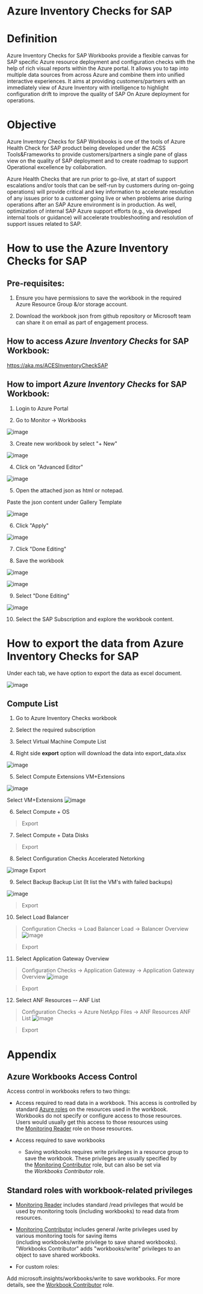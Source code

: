 # Azure Inventory Checks for SAP

# Definition

Azure Inventory Checks for SAP Workbooks provide a flexible canvas for
SAP specific Azure resource deployment and configuration checks with the
help of rich visual reports within the Azure portal. It allows you to
tap into multiple data sources from across Azure and combine them into
unified interactive experiences. It aims at providing customers/partners
with an immediately view of Azure Inventory with intelligence to
highlight configuration drift to improve the quality of SAP On Azure
deployment for operations.

# Objective

Azure Inventory Checks for SAP Workbooks is one of the tools of Azure
Health Check for SAP product being developed under the ACSS
Tools&Frameworks to provide customers/partners a single pane of glass
view on the quality of SAP deployment and to create roadmap to support
Operational excellence by collaboration. 

Azure Health Checks that are run prior to go-live, at start of support
escalations and/or tools that can be self-run by customers during
on-going operations) will provide critical and key information to
accelerate resolution of any issues prior to a customer going live or
when problems arise during operations after an SAP Azure environment is
in production. As well, optimization of internal SAP Azure support
efforts (e.g., via developed internal tools or guidance) will accelerate
troubleshooting and resolution of support issues related to SAP.

# How to use the Azure Inventory Checks for SAP

## Pre-requisites:

1.  Ensure you have permissions to save the workbook in the required
    Azure Resource Group &/or storage account.

2.  Download the workbook json from github repository or Microsoft team
    can share it on email as part of engagement process.

## How to access *Azure Inventory Checks* for SAP Workbook:

https://aka.ms/ACESInventoryCheckSAP

## How to import *Azure Inventory Checks* for SAP Workbook:

1.  Login to Azure Portal

2.  Go to Monitor -> Workbooks

![image](https://user-images.githubusercontent.com/24598299/171523610-29b28d4d-1837-462d-88ea-6db66d0dd56e.png)


3.  Create new workbook by select "+ New"

![image](https://user-images.githubusercontent.com/24598299/171523643-b9c3241e-a538-48cd-bc74-cf512fac06eb.png)


4.  Click on "Advanced Editor"

![image](https://user-images.githubusercontent.com/24598299/171523661-8e5f2145-bd09-4361-92ec-f74abe9fc8e8.png)


5.  Open the attached json as html or notepad.

Paste the json content under Gallery Template

![image](https://user-images.githubusercontent.com/24598299/171523677-a840ecce-7fcc-4b9e-bc4a-a2f6575ef6c2.png)


6.  Click "Apply"

![image](https://user-images.githubusercontent.com/24598299/171523692-f52a29ef-6008-4779-89ab-eed631aa47d3.png)


7.  Click "Done Editing"

8.  Save the workbook

![image](https://user-images.githubusercontent.com/24598299/171523712-1f5b7add-5f76-4176-adb3-a9e3c9080852.png)

![image](https://user-images.githubusercontent.com/24598299/171523724-4546f5d8-7766-4a9b-a293-cd2ce887c80a.png)

9.  Select "Done Editing"

![image](https://user-images.githubusercontent.com/24598299/171523742-0b716bb6-9180-4880-8771-8ddb268fff0a.png)


10. Select the SAP Subscription and explore the workbook content.

# How to export the data from Azure Inventory Checks for SAP

Under each tab, we have option to export the data as excel document.

![image](https://user-images.githubusercontent.com/24598299/171523771-ff1effbc-7e0a-4caf-819a-1ed0d66586bc.png)


## Compute List

1.  Go to Azure Inventory Checks workbook

2.  Select the required subscription

3.  Select Virtual Machine Compute List

4.  Right side **export** option will download the data into
    export_data.xlsx

![image](https://user-images.githubusercontent.com/24598299/171523810-12e41c13-8444-4fe7-828a-c9e94b3c5914.png)

5.  Select Compute Extensions VM+Extensions

![image](https://user-images.githubusercontent.com/24598299/171523855-c058d468-ae2d-4158-b7e8-10ba66d11738.png)

 Select VM+Extensions
![image](https://user-images.githubusercontent.com/24598299/171523897-329fe004-7b61-4b35-83e1-be0e7ad137b6.png)

6.  Select Compute + OS

> Export

7.  Select Compute + Data Disks

> Export

8.  Select Configuration Checks Accelerated Netorking

![image](https://user-images.githubusercontent.com/24598299/171523918-0d397f3b-8cdc-479a-95e8-de0cf9f1d27d.png)
 Export

9.  Select Backup Backup List (It list the VM's with failed backups)

![image](https://user-images.githubusercontent.com/24598299/171523971-e4da488b-eb21-44d1-9f3e-872bd8808d82.png)

> Export

10. Select Load Balancer

> Configuration Checks -> Load Balancer Load -> Balancer Overview
![image](https://user-images.githubusercontent.com/24598299/171524044-31370517-529c-4e8c-859d-2a242e093528.png)

> Export

11. Select Application Gateway Overview

> Configuration Checks -> Application Gateway -> Application Gateway Overview
![image](https://user-images.githubusercontent.com/24598299/171524076-9629a539-be5e-41f8-9c56-69f7565fc123.png)

> Export

12. Select ANF Resources -- ANF List

> Configuration Checks -> Azure NetApp Files -> ANF Resources ANF List
![image](https://user-images.githubusercontent.com/24598299/171524110-ede3ee0f-ea53-40c0-a0aa-560ea90c8138.png)

> Export

# Appendix

## Azure Workbooks Access Control

Access control in workbooks refers to two things:

-   Access required to read data in a workbook. This access is
    controlled by standard [Azure
    roles](https://docs.microsoft.com/en-us/azure/role-based-access-control/overview) on
    the resources used in the workbook. Workbooks do not specify or
    configure access to those resources. Users would usually get this
    access to those resources using the [Monitoring
    Reader](https://docs.microsoft.com/en-us/azure/role-based-access-control/built-in-roles#monitoring-reader) role
    on those resources.

-   Access required to save workbooks

    -   Saving workbooks requires write privileges in a resource group
        to save the workbook. These privileges are usually specified by
        the [Monitoring
        Contributor](https://docs.microsoft.com/en-us/azure/role-based-access-control/built-in-roles#monitoring-contributor) role,
        but can also be set via the *Workbooks Contributor* role.

## Standard roles with workbook-related privileges

-   [Monitoring
    Reader](https://docs.microsoft.com/en-us/azure/role-based-access-control/built-in-roles#monitoring-reader) includes
    standard /read privileges that would be used by monitoring tools
    (including workbooks) to read data from resources.

-   [Monitoring
    Contributor](https://docs.microsoft.com/en-us/azure/role-based-access-control/built-in-roles#monitoring-contributor) includes
    general /write privileges used by various monitoring tools for
    saving items (including workbooks/write privilege to save shared
    workbooks). "Workbooks Contributor" adds "workbooks/write"
    privileges to an object to save shared workbooks.

-   For custom roles:

Add microsoft.insights/workbooks/write to save workbooks. For more
details, see the [Workbook
Contributor](https://docs.microsoft.com/en-us/azure/role-based-access-control/built-in-roles#monitoring-contributor) role.
